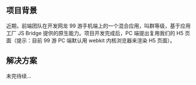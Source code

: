 ## 项目背景
近期，前端团队在开发网龙 99 游手机端上的一个混合应用，叫群等级，基于应用工厂 JS Bridge 提供的原生能力。项目开发完成后，PC 端提出复用我们的 H5 页面（提示：目前 99 游 PC 端默认用 webkit 内核浏览器来渲染 H5 页面）。

## 解决方案
未完待续...
